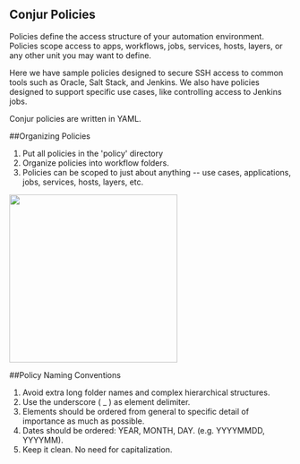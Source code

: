 ## Conjur Policies

Policies define the access structure of your automation environment. Policies scope access to apps, workflows, jobs, services, hosts, layers, or any other unit you may want to define.

Here we have sample policies designed to secure SSH access to common tools such as Oracle, Salt Stack, and Jenkins. We also have policies designed to support specific use cases, like controlling access to Jenkins jobs.

Conjur policies are written in YAML.

##Organizing Policies

1. Put all policies in the 'policy' directory
2. Organize policies into workflow folders.
3. Policies can be scoped to just about anything -- use cases, applications, jobs, services, hosts, layers, etc.

<img src="https://raw.githubusercontent.com/conjurdemos/enterprise-example/master/policy/policy-info-arch_v3.png" width="300px"/>

##Policy Naming Conventions

1. Avoid extra long folder names and complex hierarchical structures.
2. Use the underscore ( _ ) as element delimiter.
3. Elements should be ordered from general to specific detail of importance as much as possible.
4. Dates should be ordered: YEAR, MONTH, DAY. (e.g. YYYYMMDD, YYYYMM).
5. Keep it clean. No need for capitalization. 

